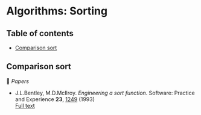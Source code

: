 # Algorithms: Sorting

## Table of contents

* [Comparison sort](#comparison_sort)

## Comparison sort

:page_facing_up: *Papers*

* J.L.Bentley, M.D.McIlroy. *Engineering a sort function*. Software: Practice and Experience **23**, [1249](https://dx.doi.org/10.1002/spe.4380231105) (1993)\
[Full text](https://cs.fit.edu/~pkc/classes/writing/samples/bentley93engineering.pdf)

